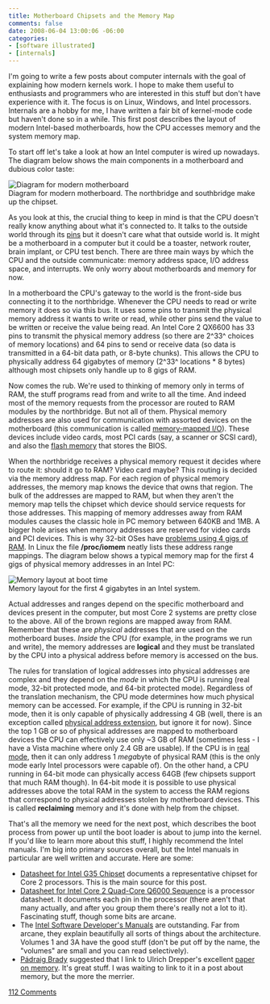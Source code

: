 ```yaml
---
title: Motherboard Chipsets and the Memory Map
comments: false
date: 2008-06-04 13:00:06 -06:00
categories:
- [software illustrated]
- [internals]
---
```

I'm going to write a few posts about computer internals with the goal of
explaining how modern kernels work. I hope to make them useful to
enthusiasts and programmers who are interested in this stuff but don't
have experience with it. The focus is on Linux, Windows, and Intel
processors. Internals are a hobby for me, I have written a fair bit of
kernel-mode code but haven't done so in a while. This first post
describes the layout of modern Intel-based motherboards, how the CPU
accesses memory and the system memory map.

To start off let's take a look at how an Intel computer is wired up
nowadays. The diagram below shows the main components in a motherboard
and dubious color taste:

![Diagram for modern
motherboard](http://static.duartes.org/img/blogPosts/motherboardDiagram.png)
\
 Diagram for modern motherboard. The northbridge and southbridge make up
the chipset.

As you look at this, the crucial thing to keep in mind is that the CPU
doesn't really know anything about what it's connected to. It talks to
the outside world through its
[pins](http://en.wikipedia.org/wiki/Image:Intel_80486DX2_bottom.jpg) but
it doesn't care what that outside world is. It might be a motherboard in
a computer but it could be a toaster, network router, brain implant, or
CPU test bench. There are three main ways by which the CPU and the
outside communicate: memory address space, I/O address space, and
interrupts. We only worry about motherboards and memory for now.

In a motherboard the CPU's gateway to the world is the front-side bus
connecting it to the northbridge. Whenever the CPU needs to read or
write memory it does so via this bus. It uses some pins to transmit the
physical memory address it wants to write or read, while other pins send
the value to be written or receive the value being read. An Intel Core 2
QX6600 has 33 pins to transmit the physical memory address (so there are
2^33^ choices of memory locations) and 64 pins to send or receive data
(so data is transmitted in a 64-bit data path, or 8-byte chunks). This
allows the CPU to physically address 64 gigabytes of memory (2^33^
locations \* 8 bytes) although most chipsets only handle up to 8 gigs of
RAM.

Now comes the rub. We're used to thinking of memory only in terms of
RAM, the stuff programs read from and write to all the time. And indeed
most of the memory requests from the processor are routed to RAM modules
by the northbridge. But not all of them. Physical memory addresses are
also used for communication with assorted devices on the motherboard
(this communication is called [memory-mapped
I/O](http://en.wikipedia.org/wiki/Memory-mapped_IO)). These devices
include video cards, most PCI cards (say, a scanner or SCSI card), and
also the [flash memory](http://en.wikipedia.org/wiki/Flash_memory) that
stores the BIOS.

When the northbridge receives a physical memory request it decides where
to route it: should it go to RAM? Video card maybe? This routing is
decided via the memory address map. For each region of physical memory
addresses, the memory map knows the device that owns that region. The
bulk of the addresses are mapped to RAM, but when they aren't the memory
map tells the chipset which device should service requests for those
addresses. This mapping of memory addresses away from RAM modules causes
the classic hole in PC memory between 640KB and 1MB. A bigger hole
arises when memory addresses are reserved for video cards and PCI
devices. This is why 32-bit OSes have
[problems using 4 gigs of RAM](http://support.microsoft.com/kb/929605). In Linux the file
**/proc/iomem** neatly lists these address range mappings. The diagram
below shows a typical memory map for the first 4 gigs of physical memory
addresses in an Intel PC:

![Memory layout at boot
time](http://static.duartes.org/img/blogPosts/memoryLayout.png) \
 Memory layout for the first 4 gigabytes in an Intel system.

Actual addresses and ranges depend on the specific motherboard and
devices present in the computer, but most Core 2 systems are pretty
close to the above. All of the brown regions are mapped away from RAM.
Remember that these are *physical* addresses that are used on the
motherboard buses. *Inside* the CPU (for example, in the programs we run
and write), the memory addresses are **logical** and they must be
translated by the CPU into a physical address before memory is accessed
on the bus.

The rules for translation of logical addresses into physical addresses
are complex and they depend on the *mode* in which the CPU is running
(real mode, 32-bit protected mode, and 64-bit protected mode).
Regardless of the translation mechanism, the CPU mode determines how
much physical memory can be accessed. For example, if the CPU is running
in 32-bit mode, then it is only capable of physically addressing 4 GB
(well, there is an exception called [physical address extension](http://en.wikipedia.org/wiki/Physical_address_extension), but
ignore it for now). Since the top 1 GB or so of physical addresses are
mapped to motherboard devices the CPU can effectively use only \~3 GB of
RAM (sometimes less - I have a Vista machine where only 2.4 GB are
usable). If the CPU is in [real mode](http://en.wikipedia.org/wiki/Real_mode), then it can only address
1 *mega*byte of physical RAM (this is the only mode early Intel
processors were capable of). On the other hand, a CPU running in 64-bit
mode can physically access 64GB (few chipsets support that much RAM
though). In 64-bit mode it is possible to use physical addresses above
the total RAM in the system to access the RAM regions that correspond to
physical addresses stolen by motherboard devices. This is called
**reclaiming** memory and it's done with help from the chipset.

That's all the memory we need for the next post, which describes the
boot process from power up until the boot loader is about to jump into
the kernel. If you'd like to learn more about this stuff, I highly
recommend the Intel manuals. I'm big into primary sources overall, but
the Intel manuals in particular are well written and accurate. Here are
some:

-   [Datasheet for Intel G35 Chipset](http://download.intel.com/design/chipsets/datashts/31760701.pdf)
    documents a representative chipset for Core 2 processors. This is
    the main source for this post.
-   [Datasheet for Intel Core 2 Quad-Core Q6000 Sequence](http://download.intel.com/design/processor/datashts/31559205.pdf)
    is a processor datasheet. It documents each pin in the processor
    (there aren't that many actually, and after you group them there's
    really not a lot to it). Fascinating stuff, though some bits are
    arcane.
-   The [Intel Software Developer's Manuals](http://www.intel.com/products/processor/manuals/index.htm)
    are outstanding. Far from arcane, they explain beautifully all sorts
    of things about the architecture. Volumes 1 and 3A have the good
    stuff (don't be put off by the name, the "volumes" are small and you
    can read selectively).
-   [Pádraig Brady](http://www.pixelbeat.org/) suggested that I link to
    Ulrich Drepper's excellent [paper on memory](http://people.redhat.com/drepper/cpumemory.pdf). It's great
    stuff. I was waiting to link to it in a post about memory, but the
    more the merrier.


[112 Comments](/comments/motherboard-chipsets.html)
